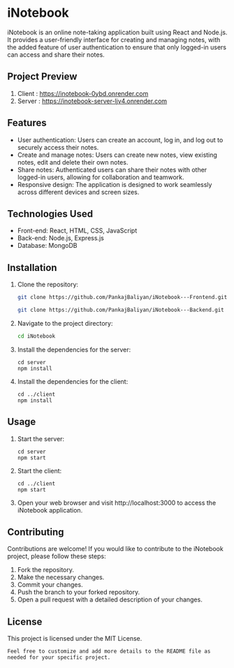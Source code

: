 # iNotebook

iNotebook is an online note-taking application built using React and Node.js. It provides a user-friendly interface for creating and managing notes, with the added feature of user authentication to ensure that only logged-in users can access and share their notes.

## Project Preview

1. Client : https://inotebook-0ybd.onrender.com
2. Server : https://inotebook-server-ljv4.onrender.com

## Features

-   User authentication: Users can create an account, log in, and log out to securely access their notes.
-   Create and manage notes: Users can create new notes, view existing notes, edit and delete their own notes.
-   Share notes: Authenticated users can share their notes with other logged-in users, allowing for collaboration and teamwork.
-   Responsive design: The application is designed to work seamlessly across different devices and screen sizes.

## Technologies Used

-   Front-end: React, HTML, CSS, JavaScript
-   Back-end: Node.js, Express.js
-   Database: MongoDB

## Installation

1. Clone the repository:

    ```bash
    git clone https://github.com/PankajBaliyan/iNotebook---Frontend.git

    git clone https://github.com/PankajBaliyan/iNotebook---Backend.git
    ```

2. Navigate to the project directory:
    ```bash
    cd iNotebook
    ```
3. Install the dependencies for the server:

    ```
    cd server
    npm install
    ```

4. Install the dependencies for the client:
    ```
    cd ../client
    npm install
    ```

## Usage

1. Start the server:

    ```
    cd server
    npm start
    ```

2. Start the client:

    ```
    cd ../client
    npm start
    ```

3. Open your web browser and visit http://localhost:3000 to access the iNotebook application.

## Contributing

Contributions are welcome! If you would like to contribute to the iNotebook project, please follow these steps:

1. Fork the repository.
2. Make the necessary changes.
3. Commit your changes.
4. Push the branch to your forked repository.
5. Open a pull request with a detailed description of your changes.

## License

This project is licensed under the MIT License.

```
Feel free to customize and add more details to the README file as needed for your specific project.
```
